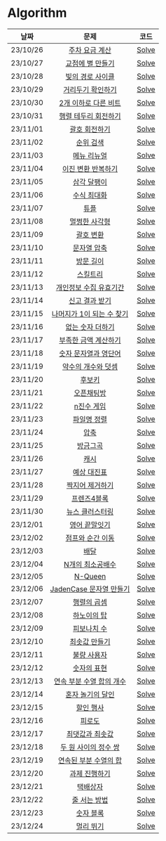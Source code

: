 # Algorithm

|**날짜**|**문제**|**코드**|
|:-----:|:-----:|:-----:|
|23/10/26| [주차 요금 계산](https://school.programmers.co.kr/learn/courses/30/lessons/92341) | <a href="PS/주차 요금 계산.md">Solve</a> |
|23/10/27| [교점에 별 만들기](https://school.programmers.co.kr/learn/courses/30/lessons/87377) | <a href="PS/교점에 별 만들기.md">Solve</a> |
|23/10/28| [빛의 경로 사이클](https://school.programmers.co.kr/learn/courses/30/lessons/86052) | <a href="PS/빛의 경로 사이클.md">Solve</a> |
|23/10/29| [거리두기 확인하기](https://school.programmers.co.kr/learn/courses/30/lessons/81302) | <a href="PS/거리두기 확인하기.md">Solve</a> |
|23/10/30| [2개 이하로 다른 비트](https://school.programmers.co.kr/learn/courses/30/lessons/77885) | <a href="PS/2개 이하로 다른 비트.md">Solve</a> |
|23/10/31| [행렬 테두리 회전하기](https://school.programmers.co.kr/learn/courses/30/lessons/77485) | <a href="PS/행렬 테두리 회전하기.md">Solve</a> |
|23/11/01| [괄호 회전하기](https://school.programmers.co.kr/learn/courses/30/lessons/76502) | <a href="PS/괄호 회전하기.md">Solve</a> |
|23/11/02| [순위 검색](https://school.programmers.co.kr/learn/courses/30/lessons/72412) | <a href="PS/순위 검색.md">Solve</a> |
|23/11/03| [메뉴 리뉴얼](https://school.programmers.co.kr/learn/courses/30/lessons/72411) | <a href="PS/메뉴 리뉴얼.md">Solve</a> |
|23/11/04| [이진 변환 반복하기](https://school.programmers.co.kr/learn/courses/30/lessons/70129) | <a href="PS/이진 변환 반복하기.md">Solve</a> |
|23/11/05| [삼각 달팽이](https://school.programmers.co.kr/learn/courses/30/lessons/68645) | <a href="PS/삼각 달팽이.md">Solve</a> |
|23/11/06| [수식 최대화](https://school.programmers.co.kr/learn/courses/30/lessons/67257) | <a href="PS/수식 최대화.md">Solve</a> |
|23/11/07| [튜플](https://school.programmers.co.kr/learn/courses/30/lessons/64065) | <a href="PS/튜플.md">Solve</a> |
|23/11/08| [멀쩡한 사각형](https://school.programmers.co.kr/learn/courses/30/lessons/62048) | <a href="PS/멀쩡한 사각형.md">Solve</a> |
|23/11/09| [괄호 변환](https://school.programmers.co.kr/learn/courses/30/lessons/60058) | <a href="PS/괄호 변환.md">Solve</a> |
|23/11/10| [문자열 압축](https://school.programmers.co.kr/learn/courses/30/lessons/60057) | <a href="PS/문자열 압축.md">Solve</a> |
|23/11/11| [방문 길이](https://school.programmers.co.kr/learn/courses/30/lessons/49994) | <a href="PS/방문 길이.md">Solve</a> |
|23/11/12| [스킬트리](https://school.programmers.co.kr/learn/courses/30/lessons/49993) | <a href="PS/스킬트리.md">Solve</a> |
|23/11/13| [개인정보 수집 유효기간](https://school.programmers.co.kr/learn/courses/30/lessons/150370) | <a href="PS/개인정보 수집 유효기간.md">Solve</a> |
|23/11/14| [신고 결과 받기](https://school.programmers.co.kr/learn/courses/30/lessons/92334) | <a href="PS/신고 결과 받기.md">Solve</a> |
|23/11/15| [나머지가 1이 되는 수 찾기](https://school.programmers.co.kr/learn/courses/30/lessons/87389) | <a href="PS/나머지가 1이 되는 수 찾기.md">Solve</a> |
|23/11/16| [없는 숫자 더하기](https://school.programmers.co.kr/learn/courses/30/lessons/86051) | <a href="PS/없는 숫자 더하기.md">Solve</a> |
|23/11/17| [부족한 금액 계산하기](https://school.programmers.co.kr/learn/courses/30/lessons/82612) | <a href="PS/부족한 금액 계산하기.md">Solve</a> |
|23/11/18| [숫자 문자열과 영단어](https://school.programmers.co.kr/learn/courses/30/lessons/81301) | <a href="PS/숫자 문자열과 영단어.md">Solve</a> |
|23/11/19| [약수의 개수와 덧셈](https://school.programmers.co.kr/learn/courses/30/lessons/77884) | <a href="PS/약수의 개수와 덧셈.md">Solve</a> |
|23/11/20| [후보키](https://school.programmers.co.kr/learn/courses/30/lessons/42890) | <a href="PS/후보키.md">Solve</a> |
|23/11/21| [오픈채팅방](https://school.programmers.co.kr/learn/courses/30/lessons/42888) | <a href="PS/오픈채팅방.md">Solve</a> |
|23/11/22| [n진수 게임](https://school.programmers.co.kr/learn/courses/30/lessons/17687) | <a href="PS/n진수 게임.md">Solve</a> |
|23/11/23| [파일명 정렬](https://school.programmers.co.kr/learn/courses/30/lessons/17686) | <a href="PS/파일명 정렬.md">Solve</a> |
|23/11/24| [압축](https://school.programmers.co.kr/learn/courses/30/lessons/17684) | <a href="PS/압축.md">Solve</a> |
|23/11/25| [방금그곡](https://school.programmers.co.kr/learn/courses/30/lessons/17683) | <a href="PS/방금그곡.md">Solve</a> |
|23/11/26| [캐시](https://school.programmers.co.kr/learn/courses/30/lessons/17680) | <a href="PS/캐시.md">Solve</a> |
|23/11/27| [예상 대진표](https://school.programmers.co.kr/learn/courses/30/lessons/12985) | <a href="PS/예상 대진표.md">Solve</a> |
|23/11/28| [짝지어 제거하기](https://school.programmers.co.kr/learn/courses/30/lessons/12973) | <a href="PS/짝지어 제거하기.md">Solve</a> |
|23/11/29| [프렌즈4블록](https://school.programmers.co.kr/learn/courses/30/lessons/17679) | <a href="PS/프렌즈4블록.md">Solve</a> |
|23/11/30| [뉴스 클러스터링](https://school.programmers.co.kr/learn/courses/30/lessons/17677) | <a href="PS/영어 끝말잇기.md">Solve</a> |
|23/12/01| [영어 끝말잇기](https://school.programmers.co.kr/learn/courses/30/lessons/12981) | <a href="PS/뉴스 클러스터링.md">Solve</a> |
|23/12/02| [점프와 순간 이동](https://school.programmers.co.kr/learn/courses/30/lessons/12980) | <a href="PS/점프와 순간 이동.md">Solve</a> |
|23/12/03| [배달](https://school.programmers.co.kr/learn/courses/30/lessons/12978) | <a href="PS/배달.md">Solve</a> |
|23/12/04| [N개의 최소공배수](https://school.programmers.co.kr/learn/courses/30/lessons/12953) | <a href="PS/N개의 최소공배수.md">Solve</a> |
|23/12/05| [N-Queen](https://school.programmers.co.kr/learn/courses/30/lessons/12952) | <a href="PS/N-Queen.md">Solve</a> |
|23/12/06| [JadenCase 문자열 만들기](https://school.programmers.co.kr/learn/courses/30/lessons/12951) | <a href="PS/JadenCase 문자열 만들기.md">Solve</a> |
|23/12/07| [행렬의 곱셈](https://school.programmers.co.kr/learn/courses/30/lessons/12949) | <a href="PS/행렬의 곱셈.md">Solve</a> |
|23/12/08| [하노이의 탑](https://school.programmers.co.kr/learn/courses/30/lessons/12946) | <a href="PS/하노이의 탑.md">Solve</a> |
|23/12/09| [피보나치 수](https://school.programmers.co.kr/learn/courses/30/lessons/12945) | <a href="PS/피보나치 수.md">Solve</a> |
|23/12/10| [최솟값 만들기](https://school.programmers.co.kr/learn/courses/30/lessons/12941) | <a href="PS/최솟값 만들기.md">Solve</a> |
|23/12/11| [불량 사용자](https://school.programmers.co.kr/learn/courses/30/lessons/64064) | <a href="PS/불량 사용자.md">Solve</a> |
|23/12/12| [숫자의 표현](https://school.programmers.co.kr/learn/courses/30/lessons/12924) | <a href="PS/숫자의 표현.md">Solve</a> |
|23/12/13| [연속 부분 수열 합의 개수](https://school.programmers.co.kr/learn/courses/30/lessons/131701) | <a href="PS/연속 부분 수열 합의 개수.md">Solve</a> |
|23/12/14| [혼자 놀기의 달인](https://school.programmers.co.kr/learn/courses/30/lessons/131130) | <a href="PS/혼자 놀기의 달인.md">Solve</a> |
|23/12/15| [할인 행사](https://school.programmers.co.kr/learn/courses/30/lessons/131127) | <a href="PS/할인 행사.md">Solve</a> |
|23/12/16| [피로도](https://school.programmers.co.kr/learn/courses/30/lessons/87946) | <a href="PS/피로도.md">Solve</a> |
|23/12/17| [최댓값과 최솟값](https://school.programmers.co.kr/learn/courses/30/lessons/12939) | <a href="PS/최댓값과 최솟값.md">Solve</a> |
|23/12/18| [두 원 사이의 정수 쌍](https://school.programmers.co.kr/learn/courses/30/lessons/181187) | <a href="PS/두 원 사이의 정수 쌍.md">Solve</a> |
|23/12/19| [연속된 부분 수열의 합](https://school.programmers.co.kr/learn/courses/30/lessons/178870) | <a href="PS/연속된 부분 수열의 합.md">Solve</a> |
|23/12/20| [과제 진행하기](https://school.programmers.co.kr/learn/courses/30/lessons/176962) | <a href="PS/과제 진행하기.md">Solve</a> |
|23/12/21| [택배상자](https://school.programmers.co.kr/learn/courses/30/lessons/131704) | <a href="PS/택배상자.md">Solve</a> |
|23/12/22| [줄 서는 방법](https://school.programmers.co.kr/learn/courses/30/lessons/12936) | <a href="PS/줄 서는 방법.md">Solve</a> |
|23/12/23| [숫자 블록](https://school.programmers.co.kr/learn/courses/30/lessons/12923) | <a href="PS/숫자 블록.md">Solve</a> |
|23/12/24| [멀리 뛰기](https://school.programmers.co.kr/learn/courses/30/lessons/12914) | <a href="PS/멀리 뛰기.md">Solve</a> |

